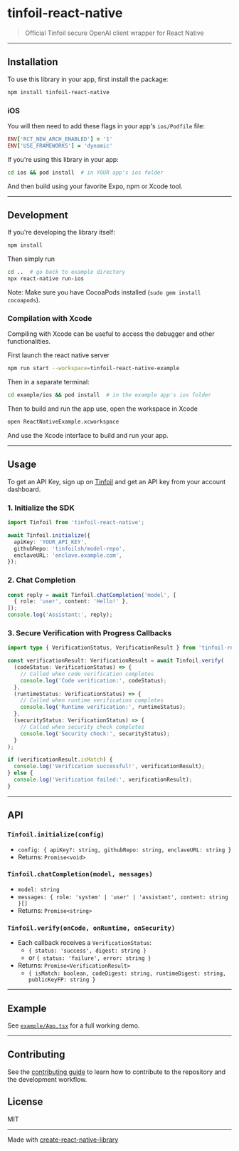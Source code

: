 # tinfoil-react-native

> Official Tinfoil secure OpenAI client wrapper for React Native

---

## Installation

To use this library in your app, first install the package:
```sh
npm install tinfoil-react-native
```

### iOS
You will then need to add these flags in your app's ```ios/Podfile``` file:
```ruby
ENV['RCT_NEW_ARCH_ENABLED'] = '1'
ENV['USE_FRAMEWORKS'] = 'dynamic'
```

If you're using this library in your app:
```sh
cd ios && pod install  # in YOUR app's ios folder
```

And then build using your favorite Expo, npm or Xcode tool.

---
## Development
If you're developing the library itself:
```sh
npm install
```
Then simply run
```sh
cd ..  # go back to example directory
npx react-native run-ios
```

Note: Make sure you have CocoaPods installed (`sudo gem install cocoapods`).

### Compilation with Xcode
Compiling with Xcode can be useful to access the debugger and other functionalities.

First launch the react native server
```sh
npm run start --workspace=tinfoil-react-native-example
```

Then in a separate terminal:
```sh
cd example/ios && pod install  # in the example app's ios folder
```
Then to build and run the app use, open the workspace in Xcode
```sh
open ReactNativeExample.xcworkspace
```
And use the Xcode interface to build and run your app.

---

## Usage

To get an API Key, sign up on [Tinfoil](tinfoil.sh) and get an API key from your account dashboard.

### 1. Initialize the SDK

```ts
import Tinfoil from 'tinfoil-react-native';

await Tinfoil.initialize({
  apiKey: 'YOUR_API_KEY',
  githubRepo: 'tinfoilsh/model-repo',
  enclaveURL: 'enclave.example.com',
});
```

### 2. Chat Completion

```ts
const reply = await Tinfoil.chatCompletion('model', [
  { role: 'user', content: 'Hello!' },
]);
console.log('Assistant:', reply);
```

### 3. Secure Verification with Progress Callbacks

```ts
import type { VerificationStatus, VerificationResult } from 'tinfoil-react-native';

const verificationResult: VerificationResult = await Tinfoil.verify(
  (codeStatus: VerificationStatus) => {
    // Called when code verification completes
    console.log('Code verification:', codeStatus);
  },
  (runtimeStatus: VerificationStatus) => {
    // Called when runtime verification completes
    console.log('Runtime verification:', runtimeStatus);
  },
  (securityStatus: VerificationStatus) => {
    // Called when security check completes
    console.log('Security check:', securityStatus);
  }
);

if (verificationResult.isMatch) {
  console.log('Verification successful!', verificationResult);
} else {
  console.log('Verification failed:', verificationResult);
}
```

---

## API

### `Tinfoil.initialize(config)`

- `config: { apiKey?: string, githubRepo: string, enclaveURL: string }`
- Returns: `Promise<void>`

### `Tinfoil.chatCompletion(model, messages)`

- `model: string`
- `messages: { role: 'system' | 'user' | 'assistant', content: string }[]`
- Returns: `Promise<string>`

### `Tinfoil.verify(onCode, onRuntime, onSecurity)`

- Each callback receives a `VerificationStatus`:
  - `{ status: 'success', digest: string }`
  - or `{ status: 'failure', error: string }`
- Returns: `Promise<VerificationResult>`
  - `{ isMatch: boolean, codeDigest: string, runtimeDigest: string, publicKeyFP: string }`

---

## Example

See [`example/App.tsx`](example/src/App.tsx) for a full working demo.

---

## Contributing

See the [contributing guide](CONTRIBUTING.md) to learn how to contribute to the repository and the development workflow.

## License

MIT

---

Made with [create-react-native-library](https://github.com/callstack/react-native-builder-bob)
